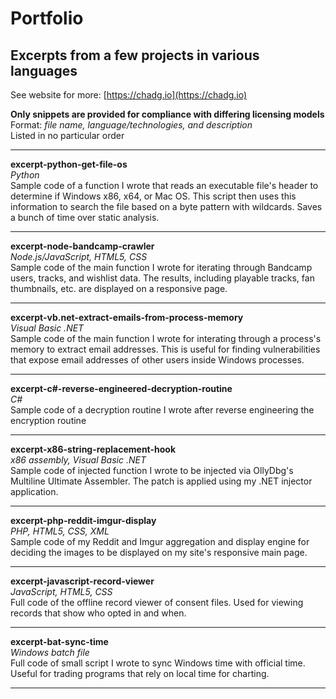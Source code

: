 # Portfolio
## Excerpts from a few projects in various languages  

See website for more: [https://chadg.io](https://chadg.io)

**Only snippets are provided for compliance with differing licensing models**  
Format: *file name, language/technologies, and description*  
Listed in no particular order

---

**excerpt-python-get-file-os**  
*Python*  
Sample code of a function I wrote that reads an executable file's header to determine if Windows x86, x64, or Mac OS. This script then uses this information to search the file based on a byte pattern with wildcards. Saves a bunch of time over static analysis.

---

**excerpt-node-bandcamp-crawler**  
*Node.js/JavaScript, HTML5, CSS*  
Sample code of the main function I wrote for iterating through Bandcamp users, tracks, and wishlist data. The results, including playable tracks, fan thumbnails, etc. are displayed on a responsive page.

---

**excerpt-vb.net-extract-emails-from-process-memory**  
*Visual Basic .NET*  
Sample code of the main function I wrote for interating through a process's memory to extract email addresses. This is useful for finding vulnerabilities that expose email addresses of other users inside Windows processes.

---

**excerpt-c#-reverse-engineered-decryption-routine**  
*C#*  
Sample code of a decryption routine I wrote after reverse engineering the encryption routine

---

**excerpt-x86-string-replacement-hook**  
*x86 assembly, Visual Basic .NET*  
Sample code of injected function I wrote to be injected via OllyDbg's Multiline Ultimate Assembler. The patch is applied using my .NET injector application.

---

**excerpt-php-reddit-imgur-display**  
*PHP, HTML5, CSS, XML*  
Sample code of my Reddit and Imgur aggregation and display engine for deciding the images to be displayed on my site's responsive main page.

---

**excerpt-javascript-record-viewer**  
*JavaScript, HTML5, CSS*  
Full code of the offline record viewer of consent files. Used for viewing records that show who opted in and when.

---

**excerpt-bat-sync-time**  
*Windows batch file*  
Full code of small script I wrote to sync Windows time with official time. Useful for trading programs that rely on local time for charting.

---
